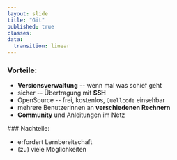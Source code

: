 ```yaml
---
layout: slide
title: "Git"
published: true
classes:
data:
  transition: linear
---
```


### Vorteile:

* __Versionsverwaltung__ -- wenn mal was schief geht
* sicher -- Übertragung mit __SSH__
* OpenSource -- frei, kostenlos, `Quellcode` einsehbar
* mehrere Benutzerinnen an __verschiedenen Rechnern__
* __Community__ und Anleitungen im Netz

<div markdown="1" class="fragment">
### Nachteile:

* erfordert Lernbereitschaft
* (zu) viele Möglichkeiten
</div>
